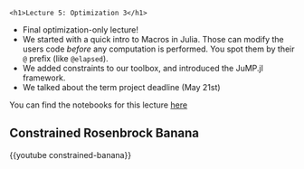 
~~~
<h1>Lecture 5: Optimization 3</h1>
~~~

* Final optimization-only lecture!
* We started with a quick intro to Macros in Julia. Those can modify the users code *before* any computation is performed. You spot them by their `@` prefix (like `@elapsed`).
* We added constraints to our toolbox, and introduced the JuMP.jl framework.
* We talked about the term project deadline (May 21st)


You can find the notebooks for this lecture [here](https://github.com/floswald/NumericalMethods/tree/master/lecture_notebooks/week5)


## Constrained Rosenbrock Banana

{{youtube constrained-banana}}
